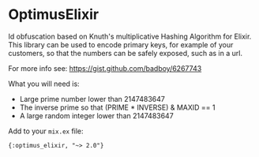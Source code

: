 # OptimusElixir

Id obfuscation based on Knuth's multiplicative Hashing Algorithm for Elixir. This library can be used to encode primary keys, for example of your customers, so that the numbers can be safely exposed, such as in a url.

For more info see: https://gist.github.com/badboy/6267743

What you will need is:

 * Large prime number lower than 2147483647
 * The inverse prime so that (PRIME * INVERSE) & MAXID == 1
 * A large random integer lower than 2147483647
 
 
 Add to your `mix.ex` file: 
 
 ```{:optimus_elixir, "~> 2.0"}```
 
 
 
